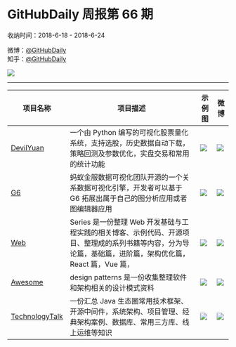 # GitHubDaily 周报第 66 期

收纳时间：2018-6-18 - 2018-6-24

微博：[@GitHubDaily](https://weibo.com/GitHubDaily)    
知乎：[@GitHubDaily](https://www.zhihu.com/people/githubdaily)

![](https://raw.githubusercontent.com/GitHubDaily/GitHubDaily/master/assets/weixin.png)

---

项目名称 | 项目描述 | 示例图 | 微博
--- | --- | --- | ---
[DevilYuan](status.github_url) | 一个由 Python 编写的可视化股票量化系统，支持选股，历史数据自动下载，策略回测及参数优化，实盘交易和常用的统计功能 | ![](http://wx4.sinaimg.cn/large/006fiYtfly1fsj4fy0s3hj31h61awgto.jpg) | [![](https://raw.githubusercontent.com/GitHubDaily/GitHubDaily/master/assets/sina_logo.png)](https://weibo.com/5722964389/GmuUzse3G)
[G6](status.github_url) | 蚂蚁金服数据可视化团队开源的一个关系数据可视化引擎，开发者可以基于 G6 拓展出属于自己的图分析应用或者图编辑器应用 | ![](http://wx2.sinaimg.cn/large/006fiYtfly1fsi23wrupig30m80bbnpe.gif) | [![](https://raw.githubusercontent.com/GitHubDaily/GitHubDaily/master/assets/sina_logo.png)](https://weibo.com/5722964389/Gmlu4C1jU)
[Web](status.github_url) | Series 是一份整理 Web 开发基础与工程实践的相关博客、示例代码、开源项目、整理成的系列书籍等内容，分为导论篇，基础篇，进阶篇，架构优化篇，React 篇，Vue 篇， | ![](http://wx2.sinaimg.cn/large/006fiYtfly1fsgu688f4rj31hm0yck2i.jpg) | [![](https://raw.githubusercontent.com/GitHubDaily/GitHubDaily/master/assets/sina_logo.png)](https://weibo.com/5722964389/Gmc3A41VN)
[Awesome](status.github_url) | design patterns 是一份收集整理软件和架构相关的设计模式资料 | ![](http://wx1.sinaimg.cn/large/006fiYtfly1fsfqaq69z6j31ga6vikjl.jpg) | [![](https://raw.githubusercontent.com/GitHubDaily/GitHubDaily/master/assets/sina_logo.png)](https://weibo.com/5722964389/Gm2D4xxVS)
[TechnologyTalk](status.github_url) | 一份汇总 Java 生态圈常用技术框架、开源中间件，系统架构、项目管理、经典架构案例、数据库、常用三方库、线上运维等知识 | ![](http://wx4.sinaimg.cn/large/006fiYtfly1fsd63jq51aj31hm60maxz.jpg) | [![](https://raw.githubusercontent.com/GitHubDaily/GitHubDaily/master/assets/sina_logo.png)](https://weibo.com/5722964389/GlTcAjM4J)
